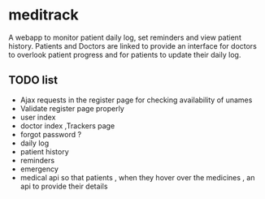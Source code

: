 # meditrack
A webapp to monitor patient daily log, set reminders and view patient history. Patients and Doctors are linked to provide an interface for doctors to overlook patient progress and for patients to update their daily log.  

## TODO list  
* Ajax requests in the register page for checking availability of unames  
* Validate register page properly  
* user index  
* doctor index  ,Trackers page  
* forgot password ?
* daily log
* patient history
* reminders
* emergency
* medical api so that patients , when they hover over the medicines , an api to provide their details